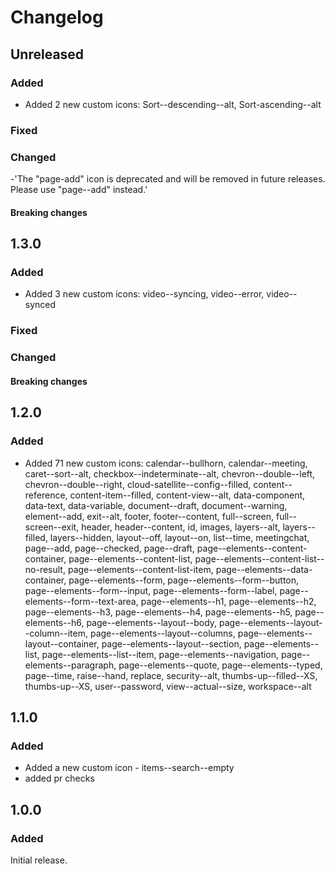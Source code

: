 # Changelog

## Unreleased

### Added
- Added 2 new custom icons:
  Sort--descending--alt, Sort-ascending--alt

### Fixed

### Changed
-'The "page-add" icon is deprecated and will be removed in future releases. Please use "page--add" instead.'

#### Breaking changes

## 1.3.0

### Added
- Added 3 new custom icons:
  video--syncing, video--error, video--synced

### Fixed

### Changed

#### Breaking changes

## 1.2.0

### Added
- Added 71 new custom icons:
  calendar--bullhorn, calendar--meeting, caret--sort--alt, checkbox--indeterminate--alt, chevron--double--left, chevron--double--right, cloud-satellite--config--filled, content--reference, content-item--filled, content-view--alt, data-component, data-text, data-variable, document--draft, document--warning, element--add, exit--alt, footer, footer--content, full--screen, full--screen--exit, header, header--content, id, images, layers--alt, layers--filled, layers--hidden, layout--off, layout--on, list--time, meetingchat, page--add, page--checked, page--draft, page--elements--content-container, page--elements--content-list, page--elements--content-list--no-result, page--elements--content-list-item, page--elements--data-container, page--elements--form, page--elements--form--button, page--elements--form--input, page--elements--form--label, page--elements--form--text-area, page--elements--h1, page--elements--h2, page--elements--h3, page--elements--h4, page--elements--h5, page--elements--h6, page--elements--layout--body, page--elements--layout--column--item, page--elements--layout--columns, page--elements--layout--container, page--elements--layout--section, page--elements--list, page--elements--list--item, page--elements--navigation, page--elements--paragraph, page--elements--quote, page--elements--typed, page--time, raise--hand, replace, security--alt, thumbs-up--filled--XS, thumbs-up--XS, user--password, view--actual--size, workspace--alt

## 1.1.0

### Added
- Added a new custom icon - items--search--empty
- added pr checks

## 1.0.0

### Added
Initial release.
